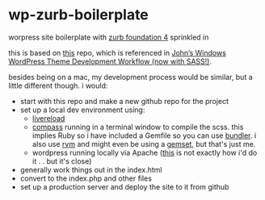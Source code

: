 wp-zurb-boilerplate
===================

worpress site boilerplate with [zurb foundation 4](http://foundation.zurb.com/) sprinkled in

this is based on [this](https://github.com/inverse-paradox/boilerplate) repo, which is referenced in [John’s Windows WordPress Theme Development Workflow (now with SASS!)](http://www.inverseparadox.com/2013/05/johns-windows-wordpress-theme-development-workflow-now-with-sass/).

besides being on a mac, my development process would be similar, but a little different though. i would:

* start with this repo and make a new github repo for the project
* set up a local dev environment using:
  * [livereload](http://livereload.com/)
  * [compass](http://compass-style.org/) running in a terminal window to compile the scss. this implies Ruby so i have included a Gemfile so you can use [bundler](http://gembundler.com/). i also use [rvm](http://rvm.io/) and might even be using a [gemset](http://rvm.io/gemsets), but that's just me.
  * wordpress running locally via Apache ([this](http://rzen.net/development/local-develoment-in-osx/) is not exactly how i'd do it . . but it's close)
* generally work things out in the index.html
* convert to the index.php and other files
* set up a production server and deploy the site to it from github
